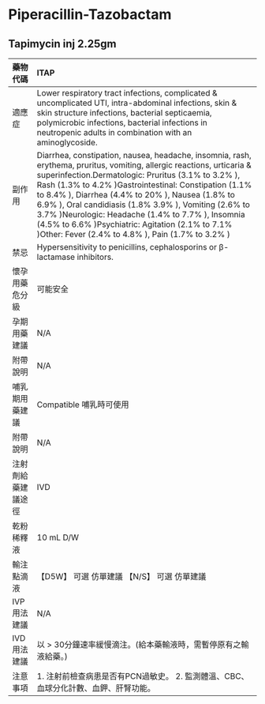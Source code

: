 # Piperacillin-Tazobactam

## Tapimycin inj 2.25gm

| 藥物代碼 | ITAP |
| :--- | :--- |
| 適應症 | Lower respiratory tract infections, complicated & uncomplicated UTI, intra-abdominal infections, skin & skin structure infections, bacterial septicaemia, polymicrobic infections, bacterial infections in neutropenic adults in combination with an aminoglycoside. |
| 副作用 | Diarrhea, constipation, nausea, headache, insomnia, rash, erythema, pruritus, vomiting, allergic reactions, urticaria & superinfection.Dermatologic: Pruritus \(3.1% to 3.2% \), Rash \(1.3% to 4.2% \)Gastrointestinal: Constipation \(1.1% to 8.4% \), Diarrhea \(4.4% to 20% \), Nausea \(1.8% to 6.9% \), Oral candidiasis \(1.8% 3.9% \), Vomiting \(2.6% to 3.7% \)Neurologic: Headache \(1.4% to 7.7% \), Insomnia \(4.5% to 6.6% \)Psychiatric: Agitation \(2.1% to 7.1% \)Other: Fever \(2.4% to 4.8% \), Pain \(1.7% to 3.2% \) |
| 禁忌 | Hypersensitivity to penicillins, cephalosporins or β-lactamase inhibitors. |
| 懷孕用藥危分級 | 可能安全 |
| 孕期用藥建議 | N/A |
| 附帶說明 | N/A |
| 哺乳期用藥建議 | Compatible 哺乳時可使用 |
| 附帶說明 | N/A |
| 注射劑給藥建議途徑 | IVD |
| 乾粉稀釋液 | 10 mL D/W |
| 輸注點滴液 | 【D5W】 可選 仿單建議  【N/S】 可選 仿單建議 |
| IVP 用法建議 | N/A |
| IVD 用法建議 | 以 &gt; 30分鐘速率緩慢滴注。\(給本藥輸液時，需暫停原有之輸液給藥。\) |
| 注意事項 | 1. 注射前檢查病患是否有PCN過敏史。 2. 監測體溫、CBC、血球分化計數、血鉀、肝腎功能。 |

